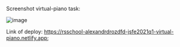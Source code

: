 
Screenshot virtual-piano task:

![image](https://user-images.githubusercontent.com/70720212/111973717-d8066480-8b0f-11eb-8ede-1e101281c0f7.png)


Link of deploy: https://rsschool-alexandrdrozdfd-jsfe2021q1-virtual-piano.netlify.app;
